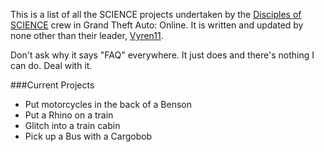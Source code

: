 This is a list of all the SCIENCE projects undertaken by the [Disciples of SCIENCE](https://socialclub.rockstargames.com/crew/disciples_of_science) crew in Grand Theft Auto: Online. It is written and updated by none other than their leader, [Vyren11](https://socialclub.rockstargames.com/member/vyren11). 

Don't ask why it says "FAQ" everywhere. It just does and there's nothing I can do. Deal with it. 

###Current Projects
* Put motorcycles in the back of a Benson
* Put a Rhino on a train
* Glitch into a train cabin
* Pick up a Bus with a Cargobob